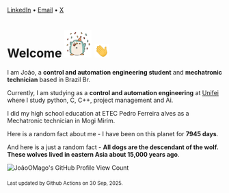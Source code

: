 [LinkedIn](https://www.linkedin.com/in/joão-pedro-gozzoli-b95641301/) &bull;
[Email](joaopedrogozzoli@gmail.com) &bull;
[X](https://x.com/jpp12prado)

# Welcome <img src="happy.gif" height="64px" /> <img src="wave.gif" height="32px" />

I am João, a  **control and automation engineering student** and **mechatronic technician** based in Brazil Br.

Currently, I am studying as a **control and automation engineering** at [Unifei](https://unifei.edu.br) where I study python, C, C++, project management and Ai.

I did my high school education at ETEC Pedro Ferreira alves as a Mechatronic technician in Mogi Mirim.

Here is a random fact about me - I have been on this planet for **7945 days**.

And here is a just a random fact -  **All dogs are the descendant of the wolf. These wolves lived in eastern Asia about 15,000 years ago**.

![JoãoOMago's GitHub Profile View Count](https://komarev.com/ghpvc/?username=JoaoOMago)

<sub>Last updated by Github Actions on 30 Sep, 2025.</sub>

